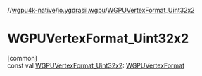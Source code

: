 //[wgpu4k-native](../../index.md)/[io.ygdrasil.wgpu](index.md)/[WGPUVertexFormat_Uint32x2](-w-g-p-u-vertex-format_-uint32x2.md)

# WGPUVertexFormat_Uint32x2

[common]\
const val [WGPUVertexFormat_Uint32x2](-w-g-p-u-vertex-format_-uint32x2.md): [WGPUVertexFormat](-w-g-p-u-vertex-format/index.md)